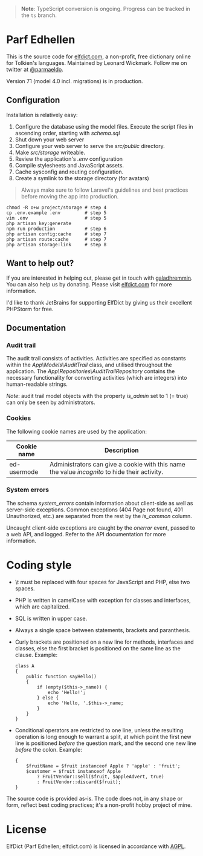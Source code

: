 > **Note**: TypeScript conversion is ongoing. Progress can be tracked in the `ts` branch.

# Parf Edhellen
This is the source code for [elfdict.com](http://www.elfdict.com), a non-profit, free dictionary online for Tolkien's languages. Maintained by Leonard Wickmark. Follow me on twitter at [@parmaeldo](https://twitter.com/parmaeldo).

Version 71 (model 4.0 incl. migrations) is in production.

## Configuration
Installation is relatively easy:
1. Configure the database using the model files. Execute the script files in ascending order, starting with _schema.sql_
2. Shut down your web server
3. Configure your web server to serve the _src/public_ directory. 
4. Make _src/storage_ writeable.
5. Review the application's _.env_ configuration
6. Compile stylesheets and JavaScript assets.
7. Cache sysconfig and routing configuration.
8. Create a symlink to the storage directory (for avatars)

> Always make sure to follow Laravel's guidelines and best practices before moving the app into production.

```
chmod -R o+w project/storage # step 4
cp .env.example .env         # step 5
vim .env                     # step 5
php artisan key:generate      
npm run production           # step 6
php artisan config:cache     # step 7 
php artisan route:cache      # step 7
php artisan storage:link     # step 8
```

## Want to help out?
If you are interested in helping out, please get in touch with [galadhremmin](https://github.com/galadhremmin).
You can also help us by donating. Please visit [elfdict.com](http://www.elfdict.com) for more information.

I'd like to thank JetBrains for supporting ElfDict by giving us their excellent PHPStorm for free.

## Documentation
### Audit trail
The audit trail consists of activities. Activities are specified as constants within the _App\Models\AuditTrail_ class, and utilised throughout the application. The _App\Repositories\AuditTrailRepository_ contains the necessary functionality for converting activities (which are integers) into human-readable strings.

_Note_: audit trail model objects with the property _is_admin_ set to 1 (= true) can only be seen by administrators.

### Cookies
The following cookie names are used by the application:

| Cookie name | Description |
|-------------|-------------|
| ed-usermode | Administrators can give a cookie with this name the value _incognito_ to hide their activity. | 

### System errors
The schema _system_errors_ contain information about client-side as well as server-side exceptions. Common exceptions (404 Page not found, 401 Unauthorized, etc.) are separated from the rest by the _is_common_ column. 

Uncaught client-side exceptions are caught by the _onerror_ event, passed to a web API, and logged. Refer to the API documentation for more information.

# Coding style
* \t must be replaced with four spaces for JavaScript and PHP, else two spaces.
* PHP is written in camelCase with exception for classes and interfaces, which are capitalized.
* SQL is written in upper case.
* Always a single space between statements, brackets and paranthesis.
* Curly brackets are positioned on a new line for methods, interfaces and classes, else the first bracket is positioned on the same line as the clause. Example:

      class A
      {
          public function sayHello() 
          {
              if (empty($this->_name)) {
                  echo 'Hello!';
              } else {
                  echo 'Hello, '.$this->_name;
              }
          }
      }
        
 * Conditional operators are restricted to one line, unless the resulting operation is long enough to warrant a split, at which point the first new line is positioned _before_ the question mark, and the second one new line _before_ the colon. Example:
 
      ```function doFruityThings() 
      {
          $fruitName = $fruit instanceof Apple ? 'apple' : 'fruit';
          $customer = $fruit instanceof Apple
              ? FruitVendor::sell($fruit, $appleAdvert, true) 
              : FruitVendor::discard($fruit);
      }
      ```

The source code is provided as-is. The code does not, in any shape or form, reflect best coding practices; it's a non-profit hobby project of mine.

# License
ElfDict (Parf Edhellen; elfdict.com) is licensed in accordance with [AGPL](https://tldrlegal.com/license/gnu-affero-general-public-license-v3-(agpl-3.0)).
